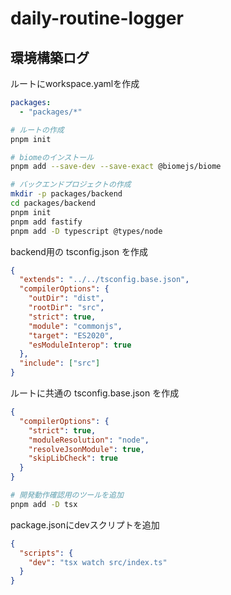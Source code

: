 # daily-routine-logger


## 環境構築ログ

ルートにworkspace.yamlを作成
```yaml
packages:
  - "packages/*"
```

```bash
# ルートの作成
pnpm init

# biomeのインストール
pnpm add --save-dev --save-exact @biomejs/biome

# バックエンドプロジェクトの作成
mkdir -p packages/backend
cd packages/backend
pnpm init
pnpm add fastify
pnpm add -D typescript @types/node
```

backend用の tsconfig.json を作成
```json
{
  "extends": "../../tsconfig.base.json",
  "compilerOptions": {
    "outDir": "dist",
    "rootDir": "src",
    "strict": true,
    "module": "commonjs",
    "target": "ES2020",
    "esModuleInterop": true
  },
  "include": ["src"]
}
```

ルートに共通の tsconfig.base.json を作成
```json
{
  "compilerOptions": {
    "strict": true,
    "moduleResolution": "node",
    "resolveJsonModule": true,
    "skipLibCheck": true
  }
}
```

```bash
# 開発動作確認用のツールを追加
pnpm add -D tsx
```

package.jsonにdevスクリプトを追加
```json
{
  "scripts": {
    "dev": "tsx watch src/index.ts"
  }
}
```
